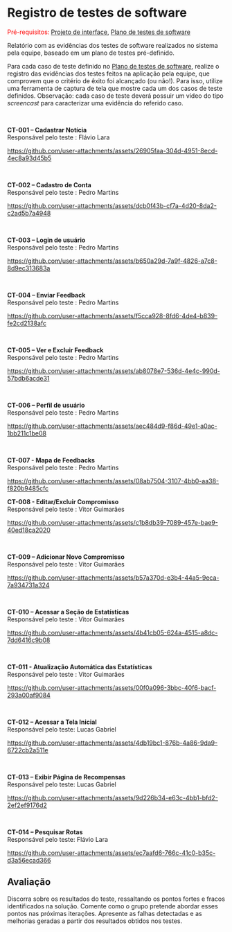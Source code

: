 # Registro de testes de software

<span style="color:red">Pré-requisitos: <a href="05-Projeto-interface.md"> Projeto de interface</a></span>, <a href="08-Plano-testes-software.md"> Plano de testes de software</a>

Relatório com as evidências dos testes de software realizados no sistema pela equipe, baseado em um plano de testes pré-definido.

Para cada caso de teste definido no <a href="08-Plano-testes-software.md"> Plano de testes de software</a>, realize o registro das evidências dos testes feitos na aplicação pela equipe, que comprovem que o critério de êxito foi alcançado (ou não!). Para isso, utilize uma ferramenta de captura de tela que mostre cada um dos casos de teste definidos. Observação: cada caso de teste deverá possuir um vídeo do tipo _screencast_ para caracterizar uma evidência do referido caso.

<br>

**CT-001 – Cadastrar Notícia** <br>
Responsável pelo teste : Flávio Lara

https://github.com/user-attachments/assets/26905faa-304d-4951-8ecd-4ec8a93d45b5

<br>

**CT-002 – Cadastro de Conta** <br>
Responsável pelo teste : Pedro Martins

https://github.com/user-attachments/assets/dcb0f43b-cf7a-4d20-8da2-c2ad5b7a4948

<br>

**CT-003 – Login de usuário** <br>
Responsável pelo teste : Pedro Martins

https://github.com/user-attachments/assets/b650a29d-7a9f-4826-a7c8-8d9ec313683a

<br>

**CT-004 – Enviar Feedback** <br>
Responsável pelo teste : Pedro Martins

https://github.com/user-attachments/assets/f5cca928-8fd6-4de4-b839-fe2cd2138afc

<br>

**CT-005 – Ver e Excluir Feedback** <br>
Responsável pelo teste : Pedro Martins

https://github.com/user-attachments/assets/ab8078e7-536d-4e4c-990d-57bdb6acde31

<br>

**CT-006 – Perfil de usuário** <br>
Responsável pelo teste : Pedro Martins

https://github.com/user-attachments/assets/aec484d9-f86d-49e1-a0ac-1bb211c1be08

<br>

**CT-007 - Mapa de Feedbacks** <br>
Responsável pelo teste : Pedro Martins

https://github.com/user-attachments/assets/08ab7504-3107-4bb0-aa38-f820b9485cfc

**CT-008 - Editar/Excluir Compromisso** <br>
Responsável pelo teste : Vitor Guimarães

https://github.com/user-attachments/assets/c1b8db39-7089-457e-bae9-40ed18ca2020

<br>

**CT-009 – Adicionar Novo Compromisso** <br>
Responsável pelo teste : Vitor Guimarães

https://github.com/user-attachments/assets/b57a370d-e3b4-44a5-9eca-7a934731a324

<br>

**CT-010 – Acessar a Seção de Estatísticas** <br>
Responsável pelo teste : Vitor Guimarães

https://github.com/user-attachments/assets/4b41cb05-624a-4515-a8dc-7dd6416c9b08

<br>

**CT-011 - Atualização Automática das Estatísticas** <br>
Responsável pelo teste : Vitor Guimarães

https://github.com/user-attachments/assets/00f0a096-3bbc-40f6-bacf-293a00af9084

<br>

**CT-012 – Acessar a Tela Inicial** <br>
Responsável pelo teste: Lucas Gabriel 

https://github.com/user-attachments/assets/4db19bc1-876b-4a86-9da9-6722cb2a511e

<br>

**CT-013 – Exibir Página de Recompensas** <br>
Responsável pelo teste: Lucas Gabriel 

https://github.com/user-attachments/assets/9d226b34-e63c-4bb1-bfd2-2ef2ef9176d2

<br>

**CT-014 – Pesquisar Rotas** <br>
Responsável pelo teste: Flávio Lara

https://github.com/user-attachments/assets/ec7aafd6-766c-41c0-b35c-d3a56ecad366


## Avaliação

Discorra sobre os resultados do teste, ressaltando os pontos fortes e fracos identificados na solução. Comente como o grupo pretende abordar esses pontos nas próximas iterações. Apresente as falhas detectadas e as melhorias geradas a partir dos resultados obtidos nos testes.


